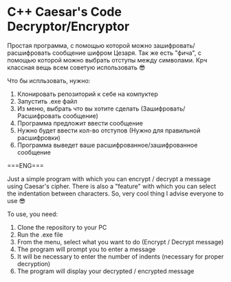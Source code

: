 # C++ Caesar's Code Decryptor/Encryptor

Простая программа, с помощью которой можно зашифровать/расшифровать сообщение шифром Цезаря. Так же есть "фича", с помощью которой можно выбрать отступы между символами. Крч классная вещь всем советую использовать 😎

Что бы испльзовать, нужно:

1) Клонировать репозиторий к себе на компуктер
2) Запустить .exe файл 
3) Из меню, выбрать что вы хотите сделать (Зашифровать/Расшифровать сообщение)
4) Программа предложит ввести сообщение
5) Нужно будет ввести кол-во отступов (Нужно для правильной расшифровки)
6) Программа выведет ваше расшифрованное/зашифрованное сообщение


===ENG===

Just a simple program with which you can encrypt / decrypt a message using Caesar's cipher. There is also a "feature" with which you can select the indentation between characters. So, very cool thing I advise everyone to use 😎

To use, you need:
1) Clone the repository to your PC 
2) Run the .exe file
3) From the menu, select what you want to do (Encrypt / Decrypt message)
4) The program will prompt you to enter a message
5) It will be necessary to enter the number of indents (necessary for proper decryption)
6) The program will display your decrypted / encrypted message

